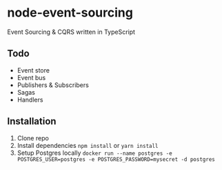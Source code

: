 # node-event-sourcing

Event Sourcing & CQRS written in TypeScript

## Todo

- Event store
- Event bus
- Publishers & Subscribers
- Sagas
- Handlers

## Installation

1. Clone repo
2. Install dependencies
  `npm install` or `yarn install`
3. Setup Postgres locally
    `docker run --name postgres -e POSTGRES_USER=postgres -e POSTGRES_PASSWORD=mysecret -d postgres`